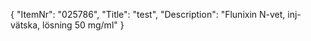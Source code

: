 {
  "ItemNr": "025786",
  "Title": "test",
  "Description": "Flunixin N-vet, inj-vätska, lösning 50 mg/ml"
}